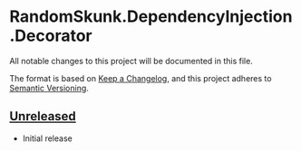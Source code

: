 # RandomSkunk.DependencyInjection.Decorator

All notable changes to this project will be documented in this file.

The format is based on [Keep a Changelog](https://keepachangelog.com/en/1.0.0/),
and this project adheres to [Semantic Versioning](https://semver.org/spec/v2.0.0.html).

## [Unreleased]

- Initial release

[Unreleased]: https://github.com/bfriesen/RandomSkunk.DependencyInjection.Decorator/compare/0909129881ba3a306353a11bd548538bf3122723...HEAD
